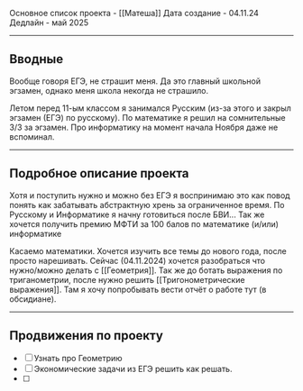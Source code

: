 Основное список проекта - [[Матеша]]
Дата создание - 04.11.24
Дедлайн - май 2025

---
## Вводные

Вообще говоря ЕГЭ, не страшит меня. Да это главный школьной эгзамен, однако меня школа некогда не страшило. 

Летом перед 11-ым классом я занимался Русским (из-за этого и закрыл эгзамен (ЕГЭ) по русскому). По математике я решил на сомнительные 3/3 за эгзамен. Про информатику на момент начала Ноября даже не вспоминал.

---
## Подробное описание проекта

Хотя и поступить нужно и можно без ЕГЭ я воспринимаю это как повод понять как забатывать абстрактную хрень за ограниченное время. По Русскому и Информатике я начну готовиться после БВИ... Так же хочется получить премию МФТИ за 100 балов по математике (и/или) информатике

Касаемо математики. Хочется изучить все темы до нового года, после просто нарешивать. Сейчас (04.11.2024) хочется разобраться что нужно/можно делать с [[Геометрия]]. Так же до ботать выражения по триганометрии, после нужно решить [[Тригонометрические выражения]]. Там я хочу попробывать вести отчёт о работе тут (в обсидиане).

---
## Продвижения по проекту

- [ ] Узнать про Геометрию
- [ ] Экономические задачи из ЕГЭ решить как решать. 
- [ ] 